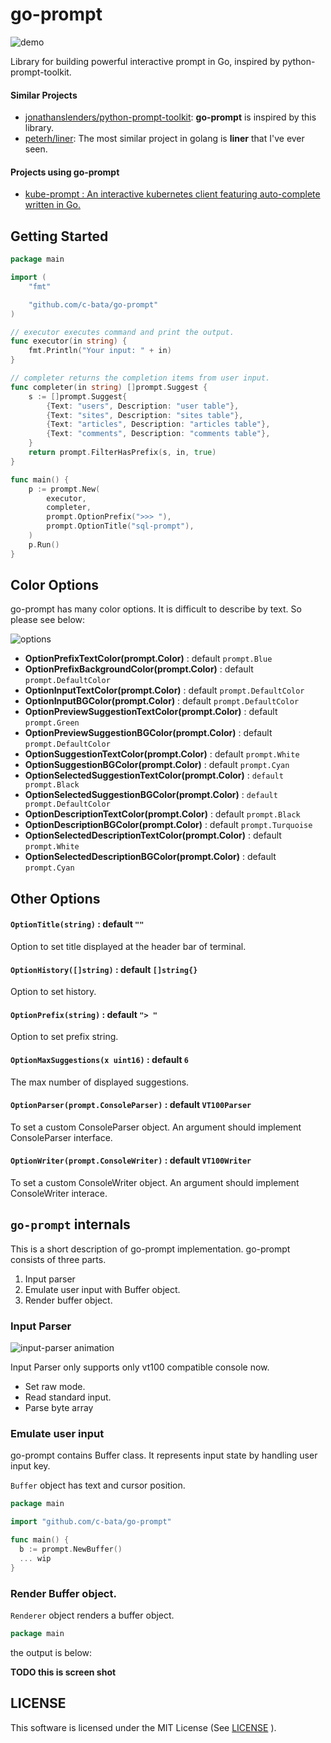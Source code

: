# go-prompt

![demo](./_resources/demo.gif)

Library for building powerful interactive prompt in Go, inspired by python-prompt-toolkit.

#### Similar Projects

* [jonathanslenders/python-prompt-toolkit](https://github.com/jonathanslenders/python-prompt-toolkit): **go-prompt** is inspired by this library.
* [peterh/liner](https://github.com/peterh/liner): The most similar project in golang is **liner** that I've ever seen.

#### Projects using go-prompt

* [kube-prompt : An interactive kubernetes client featuring auto-complete written in Go.](https://github.com/c-bata/kube-prompt)

## Getting Started

```go
package main

import (
	"fmt"

	"github.com/c-bata/go-prompt"
)

// executor executes command and print the output.
func executor(in string) {
	fmt.Println("Your input: " + in)
}

// completer returns the completion items from user input.
func completer(in string) []prompt.Suggest {
	s := []prompt.Suggest{
		{Text: "users", Description: "user table"},
		{Text: "sites", Description: "sites table"},
		{Text: "articles", Description: "articles table"},
		{Text: "comments", Description: "comments table"},
	}
	return prompt.FilterHasPrefix(s, in, true)
}

func main() {
	p := prompt.New(
		executor,
		completer,
		prompt.OptionPrefix(">>> "),
		prompt.OptionTitle("sql-prompt"),
	)
	p.Run()
}
```

## Color Options

go-prompt has many color options.
It is difficult to describe by text. So please see below:

![options](./_resources/prompt-options.png)

* **OptionPrefixTextColor(prompt.Color)** : default `prompt.Blue`
* **OptionPrefixBackgroundColor(prompt.Color)** : default `prompt.DefaultColor`
* **OptionInputTextColor(prompt.Color)** : default `prompt.DefaultColor`
* **OptionInputBGColor(prompt.Color)** : default `prompt.DefaultColor`
* **OptionPreviewSuggestionTextColor(prompt.Color)** : default `prompt.Green`
* **OptionPreviewSuggestionBGColor(prompt.Color)** : default `prompt.DefaultColor`
* **OptionSuggestionTextColor(prompt.Color)** : default `prompt.White`
* **OptionSuggestionBGColor(prompt.Color)** : default `prompt.Cyan`
* **OptionSelectedSuggestionTextColor(prompt.Color)** : `default prompt.Black`
* **OptionSelectedSuggestionBGColor(prompt.Color)** : `default prompt.DefaultColor`
* **OptionDescriptionTextColor(prompt.Color)** : default `prompt.Black`
* **OptionDescriptionBGColor(prompt.Color)** : default `prompt.Turquoise`
* **OptionSelectedDescriptionTextColor(prompt.Color)** : default `prompt.White`
* **OptionSelectedDescriptionBGColor(prompt.Color)** : default `prompt.Cyan`

## Other Options

#### `OptionTitle(string)` : default `""`
Option to set title displayed at the header bar of terminal.

#### `OptionHistory([]string)` : default `[]string{}`
Option to set history.

#### `OptionPrefix(string)` : default `"> "`
Option to set prefix string.

#### `OptionMaxSuggestions(x uint16)` : default `6`
The max number of displayed suggestions.

#### `OptionParser(prompt.ConsoleParser)` : default `VT100Parser`
To set a custom ConsoleParser object.
An argument should implement ConsoleParser interface.

#### `OptionWriter(prompt.ConsoleWriter)` : default `VT100Writer`
To set a custom ConsoleWriter object.
An argument should implement ConsoleWriter interace.


## `go-prompt` internals

This is a short description of go-prompt implementation.
go-prompt consists of three parts.

1. Input parser
2. Emulate user input with Buffer object.
3. Render buffer object.

### Input Parser

![input-parser animation](./_resources/input-parser.gif)

Input Parser only supports only vt100 compatible console now.

* Set raw mode.
* Read standard input.
* Parse byte array

### Emulate user input

go-prompt contains Buffer class.
It represents input state by handling user input key.

`Buffer` object has text and cursor position.

```go
package main

import "github.com/c-bata/go-prompt"

func main() {
  b := prompt.NewBuffer()
  ... wip
}
```

### Render Buffer object.

`Renderer` object renders a buffer object.

```go
package main
```

the output is below:

**TODO this is screen shot**

## LICENSE

This software is licensed under the MIT License (See [LICENSE](./LICENSE) ).
